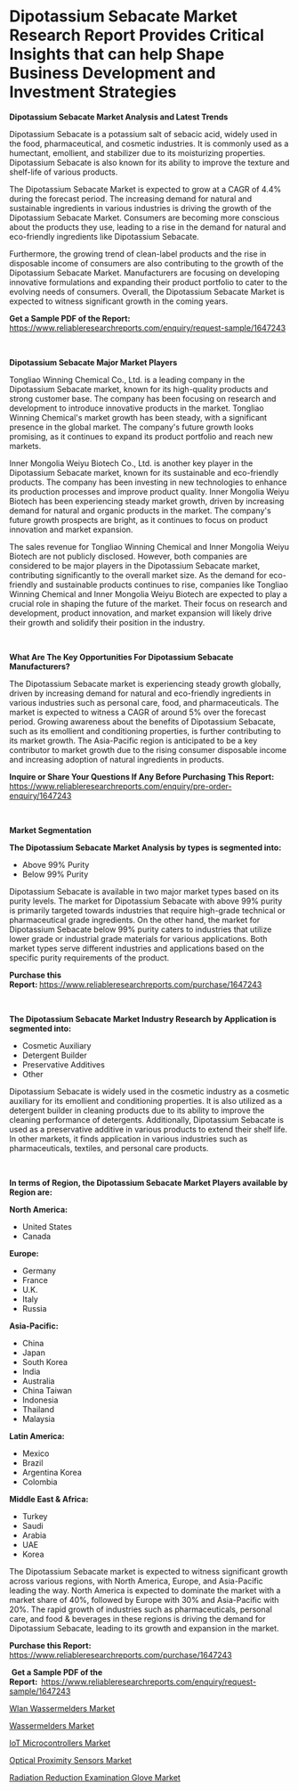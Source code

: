 <p><h1>Dipotassium Sebacate Market Research Report Provides Critical Insights that can help Shape Business Development and Investment Strategies</h1></p><p><strong>Dipotassium Sebacate Market Analysis and Latest Trends</strong></p>
<p><p>Dipotassium Sebacate is a potassium salt of sebacic acid, widely used in the food, pharmaceutical, and cosmetic industries. It is commonly used as a humectant, emollient, and stabilizer due to its moisturizing properties. Dipotassium Sebacate is also known for its ability to improve the texture and shelf-life of various products.</p><p>The Dipotassium Sebacate Market is expected to grow at a CAGR of 4.4% during the forecast period. The increasing demand for natural and sustainable ingredients in various industries is driving the growth of the Dipotassium Sebacate Market. Consumers are becoming more conscious about the products they use, leading to a rise in the demand for natural and eco-friendly ingredients like Dipotassium Sebacate.</p><p>Furthermore, the growing trend of clean-label products and the rise in disposable income of consumers are also contributing to the growth of the Dipotassium Sebacate Market. Manufacturers are focusing on developing innovative formulations and expanding their product portfolio to cater to the evolving needs of consumers. Overall, the Dipotassium Sebacate Market is expected to witness significant growth in the coming years.</p></p>
<p><strong>Get a Sample PDF of the Report:&nbsp;</strong> <a href="https://www.reliableresearchreports.com/enquiry/request-sample/1647243">https://www.reliableresearchreports.com/enquiry/request-sample/1647243</a></p>
<p>&nbsp;</p>
<p><strong>Dipotassium Sebacate Major Market Players</strong></p>
<p><p>Tongliao Winning Chemical Co., Ltd. is a leading company in the Dipotassium Sebacate market, known for its high-quality products and strong customer base. The company has been focusing on research and development to introduce innovative products in the market. Tongliao Winning Chemical's market growth has been steady, with a significant presence in the global market. The company's future growth looks promising, as it continues to expand its product portfolio and reach new markets.</p><p>Inner Mongolia Weiyu Biotech Co., Ltd. is another key player in the Dipotassium Sebacate market, known for its sustainable and eco-friendly products. The company has been investing in new technologies to enhance its production processes and improve product quality. Inner Mongolia Weiyu Biotech has been experiencing steady market growth, driven by increasing demand for natural and organic products in the market. The company's future growth prospects are bright, as it continues to focus on product innovation and market expansion.</p><p>The sales revenue for Tongliao Winning Chemical and Inner Mongolia Weiyu Biotech are not publicly disclosed. However, both companies are considered to be major players in the Dipotassium Sebacate market, contributing significantly to the overall market size. As the demand for eco-friendly and sustainable products continues to rise, companies like Tongliao Winning Chemical and Inner Mongolia Weiyu Biotech are expected to play a crucial role in shaping the future of the market. Their focus on research and development, product innovation, and market expansion will likely drive their growth and solidify their position in the industry.</p></p>
<p>&nbsp;</p>
<p><strong>What Are The Key Opportunities For Dipotassium Sebacate Manufacturers?</strong></p>
<p><p>The Dipotassium Sebacate market is experiencing steady growth globally, driven by increasing demand for natural and eco-friendly ingredients in various industries such as personal care, food, and pharmaceuticals. The market is expected to witness a CAGR of around 5% over the forecast period. Growing awareness about the benefits of Dipotassium Sebacate, such as its emollient and conditioning properties, is further contributing to its market growth. The Asia-Pacific region is anticipated to be a key contributor to market growth due to the rising consumer disposable income and increasing adoption of natural ingredients in products.</p></p>
<p><strong>Inquire or Share Your Questions If Any Before Purchasing This Report:</strong> <a href="https://www.reliableresearchreports.com/enquiry/pre-order-enquiry/1647243">https://www.reliableresearchreports.com/enquiry/pre-order-enquiry/1647243</a></p>
<p>&nbsp;</p>
<p><strong>Market Segmentation</strong></p>
<p><strong>The Dipotassium Sebacate Market Analysis by types is segmented into:</strong></p>
<p><ul><li>Above 99% Purity</li><li>Below 99% Purity</li></ul></p>
<p><p>Dipotassium Sebacate is available in two major market types based on its purity levels. The market for Dipotassium Sebacate with above 99% purity is primarily targeted towards industries that require high-grade technical or pharmaceutical grade ingredients. On the other hand, the market for Dipotassium Sebacate below 99% purity caters to industries that utilize lower grade or industrial grade materials for various applications. Both market types serve different industries and applications based on the specific purity requirements of the product.</p></p>
<p><strong>Purchase this Report:&nbsp;</strong><a href="https://www.reliableresearchreports.com/purchase/1647243">https://www.reliableresearchreports.com/purchase/1647243</a></p>
<p>&nbsp;</p>
<p><strong>The Dipotassium Sebacate Market Industry Research by Application is segmented into:</strong></p>
<p><ul><li>Cosmetic Auxiliary</li><li>Detergent Builder</li><li>Preservative Additives</li><li>Other</li></ul></p>
<p><p>Dipotassium Sebacate is widely used in the cosmetic industry as a cosmetic auxiliary for its emollient and conditioning properties. It is also utilized as a detergent builder in cleaning products due to its ability to improve the cleaning performance of detergents. Additionally, Dipotassium Sebacate is used as a preservative additive in various products to extend their shelf life. In other markets, it finds application in various industries such as pharmaceuticals, textiles, and personal care products.</p></p>
<p>&nbsp;</p>
<p><strong>In terms of Region, the Dipotassium Sebacate Market Players available by Region are:</strong></p>
<p>
    <p> <strong> North America: </strong>
        <ul>
            <li>United States</li>
            <li>Canada</li>
        </ul>
        </p> 
    <p> <strong> Europe: </strong>
        <ul>
            <li>Germany</li>
            <li>France</li>
            <li>U.K.</li>
            <li>Italy</li>
            <li>Russia</li>
        </ul>
        </p> 
    <p> <strong> Asia-Pacific: </strong>
        <ul>
            <li>China</li>
            <li>Japan</li>
            <li>South Korea</li>
            <li>India</li>
            <li>Australia</li>
            <li>China Taiwan</li>
            <li>Indonesia</li>
            <li>Thailand</li>
            <li>Malaysia</li>
        </ul>
        </p> 
    <p> <strong> Latin America: </strong>
        <ul>
            <li>Mexico</li>
            <li>Brazil</li>
            <li>Argentina Korea</li>
            <li>Colombia</li>
        </ul>
        </p> 
    <p> <strong> Middle East & Africa: </strong>
        <ul>
            <li>Turkey</li>
            <li>Saudi</li>
            <li>Arabia</li>
            <li>UAE</li>
            <li>Korea</li>
        </ul>
    </p>
    </p>
<p><p>The Dipotassium Sebacate market is expected to witness significant growth across various regions, with North America, Europe, and Asia-Pacific leading the way. North America is expected to dominate the market with a market share of 40%, followed by Europe with 30% and Asia-Pacific with 20%. The rapid growth of industries such as pharmaceuticals, personal care, and food & beverages in these regions is driving the demand for Dipotassium Sebacate, leading to its growth and expansion in the market.</p></p>
<p><strong>Purchase this Report: </strong><a href="https://www.reliableresearchreports.com/purchase/1647243">https://www.reliableresearchreports.com/purchase/1647243</a></p>
<p>&nbsp;<strong>Get a Sample PDF of the Report:&nbsp;&nbsp;</strong><a href="https://www.reliableresearchreports.com/enquiry/request-sample/1647243">https://www.reliableresearchreports.com/enquiry/request-sample/1647243</a></p>
<p><strong></strong></p>
<p><p><a href="https://faithful-glue-af3.notion.site/Wlan-Wassermelders-Market-Research-Report-Forecasted-for-Period-from-2024-2031-by-Market-Type-Ma-f16d5a543d92454791a97221b499d38e">Wlan Wassermelders Market</a></p><p><a href="https://angry-finch-aaf.notion.site/Wassermelders-Market-Size-Market-Share-and-Global-Market-Analysis-Report-2024-2031-1467a53f350748aeb27ce4435d7b4f41">Wassermelders Market</a></p><p><a href="https://view.publitas.com/reportprime-1/iot-microcontrollers-market-size-reflecting-a-forecast-till-2031-market-by-type-by-application-and-by-geography/">IoT Microcontrollers Market</a></p><p><a href="https://view.publitas.com/reportprime-1/optical-proximity-sensors-market-research-report-provides-thorough-industry-overview-which-offers-an-in-depth-analysis-of-product-trends-and-new-market-divisions/">Optical Proximity Sensors Market</a></p><p><a href="https://chivalrous-flock-a86.notion.site/Radiation-Reduction-Examination-Glove-Market-Research-Report-Provides-thorough-Industry-Overview-wh-c3b04720c8504a38b128f5b0d4364a8c">Radiation Reduction Examination Glove Market</a></p></p>